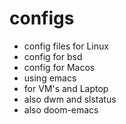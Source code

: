 # configs
- config files for Linux
- config for bsd
- config for Macos
- using emacs
- for VM's and Laptop
- also dwm and slstatus
- also doom-emacs
